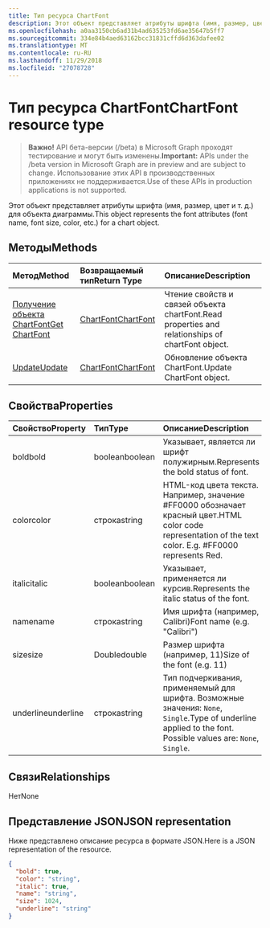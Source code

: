 ```yaml
---
title: Тип ресурса ChartFont
description: Этот объект представляет атрибуты шрифта (имя, размер, цвет и т. д.) для объекта диаграммы.
ms.openlocfilehash: a0aa3150cb6ad31b4ad635253fd6ae35647b5ff7
ms.sourcegitcommit: 334e84b4aed63162bcc31831cffd6d363dafee02
ms.translationtype: MT
ms.contentlocale: ru-RU
ms.lasthandoff: 11/29/2018
ms.locfileid: "27078728"
---
```

# <a name="chartfont-resource-type"></a><span data-ttu-id="bd6ba-103">Тип ресурса ChartFont</span><span class="sxs-lookup"><span data-stu-id="bd6ba-103">ChartFont resource type</span></span>

> <span data-ttu-id="bd6ba-104">**Важно!** API бета-версии (/beta) в Microsoft Graph проходят тестирование и могут быть изменены.</span><span class="sxs-lookup"><span data-stu-id="bd6ba-104">**Important:** APIs under the /beta version in Microsoft Graph are in preview and are subject to change.</span></span> <span data-ttu-id="bd6ba-105">Использование этих API в производственных приложениях не поддерживается.</span><span class="sxs-lookup"><span data-stu-id="bd6ba-105">Use of these APIs in production applications is not supported.</span></span>

<span data-ttu-id="bd6ba-106">Этот объект представляет атрибуты шрифта (имя, размер, цвет и т. д.) для объекта диаграммы.</span><span class="sxs-lookup"><span data-stu-id="bd6ba-106">This object represents the font attributes (font name, font size, color, etc.) for a chart object.</span></span>


## <a name="methods"></a><span data-ttu-id="bd6ba-107">Методы</span><span class="sxs-lookup"><span data-stu-id="bd6ba-107">Methods</span></span>

| <span data-ttu-id="bd6ba-108">Метод</span><span class="sxs-lookup"><span data-stu-id="bd6ba-108">Method</span></span>           | <span data-ttu-id="bd6ba-109">Возвращаемый тип</span><span class="sxs-lookup"><span data-stu-id="bd6ba-109">Return Type</span></span>    |<span data-ttu-id="bd6ba-110">Описание</span><span class="sxs-lookup"><span data-stu-id="bd6ba-110">Description</span></span>|
|:---------------|:--------|:----------|
|[<span data-ttu-id="bd6ba-111">Получение объекта ChartFont</span><span class="sxs-lookup"><span data-stu-id="bd6ba-111">Get ChartFont</span></span>](../api/chartfont-get.md) | [<span data-ttu-id="bd6ba-112">ChartFont</span><span class="sxs-lookup"><span data-stu-id="bd6ba-112">ChartFont</span></span>](chartfont.md) |<span data-ttu-id="bd6ba-113">Чтение свойств и связей объекта chartFont.</span><span class="sxs-lookup"><span data-stu-id="bd6ba-113">Read properties and relationships of chartFont object.</span></span>|
|[<span data-ttu-id="bd6ba-114">Update</span><span class="sxs-lookup"><span data-stu-id="bd6ba-114">Update</span></span>](../api/chartfont-update.md) | [<span data-ttu-id="bd6ba-115">ChartFont</span><span class="sxs-lookup"><span data-stu-id="bd6ba-115">ChartFont</span></span>](chartfont.md)   |<span data-ttu-id="bd6ba-116">Обновление объекта ChartFont.</span><span class="sxs-lookup"><span data-stu-id="bd6ba-116">Update ChartFont object.</span></span> |

## <a name="properties"></a><span data-ttu-id="bd6ba-117">Свойства</span><span class="sxs-lookup"><span data-stu-id="bd6ba-117">Properties</span></span>
| <span data-ttu-id="bd6ba-118">Свойство</span><span class="sxs-lookup"><span data-stu-id="bd6ba-118">Property</span></span>     | <span data-ttu-id="bd6ba-119">Тип</span><span class="sxs-lookup"><span data-stu-id="bd6ba-119">Type</span></span>   |<span data-ttu-id="bd6ba-120">Описание</span><span class="sxs-lookup"><span data-stu-id="bd6ba-120">Description</span></span>|
|:---------------|:--------|:----------|
|<span data-ttu-id="bd6ba-121">bold</span><span class="sxs-lookup"><span data-stu-id="bd6ba-121">bold</span></span>|<span data-ttu-id="bd6ba-122">boolean</span><span class="sxs-lookup"><span data-stu-id="bd6ba-122">boolean</span></span>|<span data-ttu-id="bd6ba-123">Указывает, является ли шрифт полужирным.</span><span class="sxs-lookup"><span data-stu-id="bd6ba-123">Represents the bold status of font.</span></span>|
|<span data-ttu-id="bd6ba-124">color</span><span class="sxs-lookup"><span data-stu-id="bd6ba-124">color</span></span>|<span data-ttu-id="bd6ba-125">строка</span><span class="sxs-lookup"><span data-stu-id="bd6ba-125">string</span></span>|<span data-ttu-id="bd6ba-p102">HTML-код цвета текста. Например, значение #FF0000 обозначает красный цвет.</span><span class="sxs-lookup"><span data-stu-id="bd6ba-p102">HTML color code representation of the text color. E.g. #FF0000 represents Red.</span></span>|
|<span data-ttu-id="bd6ba-129">italic</span><span class="sxs-lookup"><span data-stu-id="bd6ba-129">italic</span></span>|<span data-ttu-id="bd6ba-130">boolean</span><span class="sxs-lookup"><span data-stu-id="bd6ba-130">boolean</span></span>|<span data-ttu-id="bd6ba-131">Указывает, применяется ли курсив.</span><span class="sxs-lookup"><span data-stu-id="bd6ba-131">Represents the italic status of the font.</span></span>|
|<span data-ttu-id="bd6ba-132">name</span><span class="sxs-lookup"><span data-stu-id="bd6ba-132">name</span></span>|<span data-ttu-id="bd6ba-133">строка</span><span class="sxs-lookup"><span data-stu-id="bd6ba-133">string</span></span>|<span data-ttu-id="bd6ba-134">Имя шрифта (например, Calibri)</span><span class="sxs-lookup"><span data-stu-id="bd6ba-134">Font name (e.g. "Calibri")</span></span>|
|<span data-ttu-id="bd6ba-135">size</span><span class="sxs-lookup"><span data-stu-id="bd6ba-135">size</span></span>|<span data-ttu-id="bd6ba-136">Double</span><span class="sxs-lookup"><span data-stu-id="bd6ba-136">double</span></span>|<span data-ttu-id="bd6ba-137">Размер шрифта (например, 11)</span><span class="sxs-lookup"><span data-stu-id="bd6ba-137">Size of the font (e.g. 11)</span></span>|
|<span data-ttu-id="bd6ba-138">underline</span><span class="sxs-lookup"><span data-stu-id="bd6ba-138">underline</span></span>|<span data-ttu-id="bd6ba-139">строка</span><span class="sxs-lookup"><span data-stu-id="bd6ba-139">string</span></span>|<span data-ttu-id="bd6ba-p103">Тип подчеркивания, применяемый для шрифта. Возможные значения: `None`, `Single`.</span><span class="sxs-lookup"><span data-stu-id="bd6ba-p103">Type of underline applied to the font. Possible values are: `None`, `Single`.</span></span>|

## <a name="relationships"></a><span data-ttu-id="bd6ba-142">Связи</span><span class="sxs-lookup"><span data-stu-id="bd6ba-142">Relationships</span></span>
<span data-ttu-id="bd6ba-143">Нет</span><span class="sxs-lookup"><span data-stu-id="bd6ba-143">None</span></span>


## <a name="json-representation"></a><span data-ttu-id="bd6ba-144">Представление JSON</span><span class="sxs-lookup"><span data-stu-id="bd6ba-144">JSON representation</span></span>

<span data-ttu-id="bd6ba-145">Ниже представлено описание ресурса в формате JSON.</span><span class="sxs-lookup"><span data-stu-id="bd6ba-145">Here is a JSON representation of the resource.</span></span>

<!-- {
  "blockType": "resource",
  "optionalProperties": [

  ],
  "@odata.type": "microsoft.graph.chartFont"
}-->

```json
{
  "bold": true,
  "color": "string",
  "italic": true,
  "name": "string",
  "size": 1024,
  "underline": "string"
}

```

<!-- uuid: 8fcb5dbc-d5aa-4681-8e31-b001d5168d79
2015-10-25 14:57:30 UTC -->
<!-- {
  "type": "#page.annotation",
  "description": "ChartFont resource",
  "keywords": "",
  "section": "documentation",
  "tocPath": ""
}-->